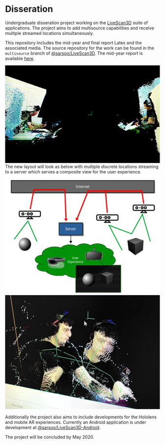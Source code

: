 Disseration
===================

Undergraduate disseration project working on the [LiveScan3D](https://github.com/MarekKowalski/LiveScan3D) suite of applications. The project aims to add multisource capabilities and receive multiple streamed locations simultaneously.

This repository includes the mid-year and final report Latex and the associated media. The source repository for the work can be found in the `multisource` branch of [@sarsoo/LiveScan3D](https://github.com/Sarsoo/LiveScan3D).
The mid-year report is available [here](midyear.pdf).

![Example multiple source display](media/180flip.jpg)
The new layout will look as below with multiple discrete locations streaming to a server which serves a composite view for the user experience.
![Premise of the new structure](media/premise.png)
![Initial testing image](media/pretransform.jpg)

Additionally the project also aims to include developments for the Hololens and mobile AR experiences. Currently an Android application is under development at [@sarsoo/LiveScan3D-Android](https://github.com/Sarsoo/LiveScan3D-Android).

The project will be concluded by May 2020.
